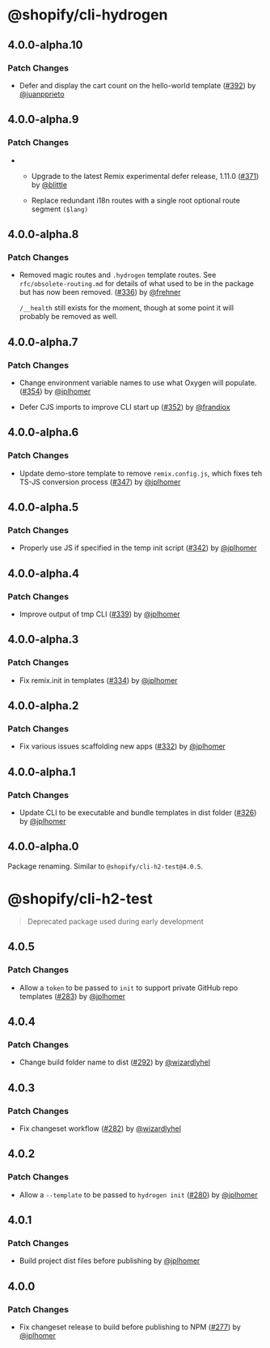 # @shopify/cli-hydrogen

## 4.0.0-alpha.10

### Patch Changes

- Defer and display the cart count on the hello-world template ([#392](https://github.com/Shopify/h2/pull/392)) by [@juanpprieto](https://github.com/juanpprieto)

## 4.0.0-alpha.9

### Patch Changes

- - Upgrade to the latest Remix experimental defer release, 1.11.0 ([#371](https://github.com/Shopify/h2/pull/371)) by [@blittle](https://github.com/blittle)

  - Replace redundant i18n routes with a single root optional route segment `($lang)`

## 4.0.0-alpha.8

### Patch Changes

- Removed magic routes and `.hydrogen` template routes. See `rfc/obsolete-routing.md` for details of what used to be in the package but has now been removed. ([#336](https://github.com/Shopify/h2/pull/336)) by [@frehner](https://github.com/frehner)

  `/__health` still exists for the moment, though at some point it will probably be removed as well.

## 4.0.0-alpha.7

### Patch Changes

- Change environment variable names to use what Oxygen will populate. ([#354](https://github.com/Shopify/h2/pull/354)) by [@jplhomer](https://github.com/jplhomer)

- Defer CJS imports to improve CLI start up ([#352](https://github.com/Shopify/h2/pull/352)) by [@frandiox](https://github.com/frandiox)

## 4.0.0-alpha.6

### Patch Changes

- Update demo-store template to remove `remix.config.js`, which fixes teh TS-JS conversion process ([#347](https://github.com/Shopify/h2/pull/347)) by [@jplhomer](https://github.com/jplhomer)

## 4.0.0-alpha.5

### Patch Changes

- Properly use JS if specified in the temp init script ([#342](https://github.com/Shopify/h2/pull/342)) by [@jplhomer](https://github.com/jplhomer)

## 4.0.0-alpha.4

### Patch Changes

- Improve output of tmp CLI ([#339](https://github.com/Shopify/h2/pull/339)) by [@jplhomer](https://github.com/jplhomer)

## 4.0.0-alpha.3

### Patch Changes

- Fix remix.init in templates ([#334](https://github.com/Shopify/h2/pull/334)) by [@jplhomer](https://github.com/jplhomer)

## 4.0.0-alpha.2

### Patch Changes

- Fix various issues scaffolding new apps ([#332](https://github.com/Shopify/h2/pull/332)) by [@jplhomer](https://github.com/jplhomer)

## 4.0.0-alpha.1

### Patch Changes

- Update CLI to be executable and bundle templates in dist folder ([#326](https://github.com/Shopify/h2/pull/326)) by [@jplhomer](https://github.com/jplhomer)

## 4.0.0-alpha.0

Package renaming. Similar to `@shopify/cli-h2-test@4.0.5`.

# @shopify/cli-h2-test

> Deprecated package used during early development

## 4.0.5

### Patch Changes

- Allow a `token` to be passed to `init` to support private GitHub repo templates ([#283](https://github.com/Shopify/h2/pull/283)) by [@jplhomer](https://github.com/jplhomer)

## 4.0.4

### Patch Changes

- Change build folder name to dist ([#292](https://github.com/Shopify/h2/pull/292)) by [@wizardlyhel](https://github.com/wizardlyhel)

## 4.0.3

### Patch Changes

- Fix changeset workflow ([#282](https://github.com/Shopify/h2/pull/282)) by [@wizardlyhel](https://github.com/wizardlyhel)

## 4.0.2

### Patch Changes

- Allow a `--template` to be passed to `hydrogen init` ([#280](https://github.com/Shopify/h2/pull/280)) by [@jplhomer](https://github.com/jplhomer)

## 4.0.1

### Patch Changes

- Build project dist files before publishing by [@jplhomer](https://github.com/jplhomer)

## 4.0.0

### Patch Changes

- Fix changeset release to build before publishing to NPM ([#277](https://github.com/Shopify/h2/pull/277)) by [@jplhomer](https://github.com/jplhomer)
